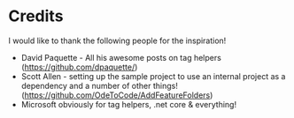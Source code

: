 # Credits

I would like to thank the following people for the inspiration!

* David Paquette - All his awesome posts on tag helpers (https://github.com/dpaquette/)
* Scott Allen - setting up the sample project to use an internal project as a dependency and a number of other things! (https://github.com/OdeToCode/AddFeatureFolders)
* Microsoft obviously for tag helpers, .net core & everything!
